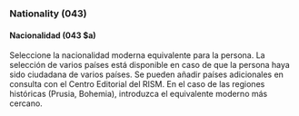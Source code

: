 ### Nationality (043)

#### Nacionalidad (043 $a)

Seleccione la nacionalidad moderna equivalente para la persona. La selección de varios países está disponible en caso de que la persona haya sido ciudadana de varios países. Se pueden añadir países adicionales en consulta con el Centro Editorial del RISM. En el caso de las regiones históricas (Prusia, Bohemia), introduzca el equivalente moderno más cercano.
